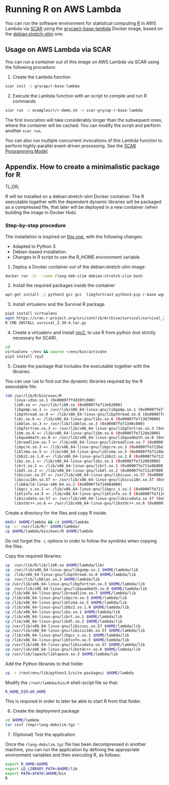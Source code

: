# Running R on AWS Lambda

You can run the software environment for statistical computing [R](https://www.r-project.org/) in AWS Lambda via [SCAR](https://github.com/grycap/scar) using the [grycap/r-base-lambda](https://hub.docker.com/r/grycap/r-base-lambda/) Docker image, based on the [debian:stretch-slim](https://hub.docker.com/_/debian/) one.

## Usage on AWS Lambda via SCAR

You can run a container out of this image on AWS Lambda via SCAR using the following procedure:

1. Create the Lambda function

```sh
scar init -i grycap/r-base-lambda
```

2. Execute the Lambda function with an script to compile and run R commands

```sh
scar run -s examples/r/r-demo.sh -n scar-grycap-r-base-lambda
```

The first invocation will take considerably longer than the subsequent ones, where the container will be cached. You can modify the script and perform another `scar run`.

You can also run multiple concurrent invocations of this Lambda function to perform highly-parallel event-driven processing. See the [SCAR Programming Model](https://github.com/grycap/scar/blob/master/README.md#programming-model).

## Appendix. How to create a minimalistic package for R

TL;DR;

R will be installed on a debian:stretch-slim Docker container. The R executable together with the dependent dynamic libraries will be packaged as a compressed file, that later will be deployed in a new container (when building the image in Docker Hub).

### Step-by-step procedure

The installation is inspired on [this one]( https://aws.amazon.com/es/blogs/compute/analyzing-genomics-data-at-scale-using-r-aws-lambda-and-amazon-api-gateway/), with the following changes:

* Adapted to Python 3.
* Debian-based installation.
* Changes in R script to use the R_HOME environment variable.

1. Deploy a Docker container out of the debian:stretch-slim image:

```sh
docker run -ti --name rlang-deb-slim debian:stretch-slim bash
```

2. Install the required packages inside the container

```sh
apt-get install -y python3 gcc gcc  libgfortran3 python3-pip r-base wget liblapack3 zip
````

3. Install virtualenv and the Survival R package

```sh
pip3 install virtualenv
wget https://cran.r-project.org/src/contrib/Archive/survival/survival_2.39-4.tar.gz
R CMD INSTALL survival_2.39-4.tar.gz
```

4. Create a virtualenv and install [rpy2](https://rpy2.bitbucket.io/), to use R from python (not strictly necessary for SCAR).

```sh
cd
virtualenv ~/env && source ~/env/bin/activate
pip3 install rpy2
```

5. Create the package that includes the executable together with the libraries.

You can use `ldd` to find out the dynamic libraries required by the R executable file:

```sh
ldd /usr/lib/R/bin/exec/R
    linux-vdso.so.1 (0x00007ffdd39fc000)
    libR.so => /usr/lib/libR.so (0x00007fe713e62000)
    libgomp.so.1 => /usr/lib/x86_64-linux-gnu/libgomp.so.1 (0x00007fe713c35000)
    libpthread.so.0 => /lib/x86_64-linux-gnu/libpthread.so.0 (0x00007fe713a18000)
    libc.so.6 => /lib/x86_64-linux-gnu/libc.so.6 (0x00007fe713679000)
    libblas.so.3 => /usr/lib/libblas.so.3 (0x00007fe71340c000)
    libgfortran.so.3 => /usr/lib/x86_64-linux-gnu/libgfortran.so.3 (0x00007fe7130e6000)
    libm.so.6 => /lib/x86_64-linux-gnu/libm.so.6 (0x00007fe712de2000)
    libquadmath.so.0 => /usr/lib/x86_64-linux-gnu/libquadmath.so.0 (0x00007fe712ba3000)
    libreadline.so.7 => /lib/x86_64-linux-gnu/libreadline.so.7 (0x00007fe712956000)
    libpcre.so.3 => /lib/x86_64-linux-gnu/libpcre.so.3 (0x00007fe7126e3000)
    liblzma.so.5 => /lib/x86_64-linux-gnu/liblzma.so.5 (0x00007fe7124bd000)
    libbz2.so.1.0 => /lib/x86_64-linux-gnu/libbz2.so.1.0 (0x00007fe7122ad000)
    libz.so.1 => /lib/x86_64-linux-gnu/libz.so.1 (0x00007fe712093000)
    librt.so.1 => /lib/x86_64-linux-gnu/librt.so.1 (0x00007fe711e8b000)
    libdl.so.2 => /lib/x86_64-linux-gnu/libdl.so.2 (0x00007fe711c87000)
    libicuuc.so.57 => /usr/lib/x86_64-linux-gnu/libicuuc.so.57 (0x00007fe7118df000)
    libicui18n.so.57 => /usr/lib/x86_64-linux-gnu/libicui18n.so.57 (0x00007fe711465000)
    /lib64/ld-linux-x86-64.so.2 (0x00007fe714684000)
    libgcc_s.so.1 => /lib/x86_64-linux-gnu/libgcc_s.so.1 (0x00007fe71124e000)
    libtinfo.so.5 => /lib/x86_64-linux-gnu/libtinfo.so.5 (0x00007fe711024000)
    libicudata.so.57 => /usr/lib/x86_64-linux-gnu/libicudata.so.57 (0x00007fe70f5a7000)
    libstdc++.so.6 => /usr/lib/x86_64-linux-gnu/libstdc++.so.6 (0x00007fe70f225000)
```

Create a directory for the files and copy R inside:

```sh
mkdir $HOME/lambda && cd $HOME/lambda
cp -Lr /usr/lib/R/* $HOME/lambda/
cp $HOME/lambda/bin/exec/R $HOME/lambda
```

Do not forget the `-L` options in order to follow the symlinks when copying the files.

Copy the required libraries:

```sh
cp  /usr/lib/R/lib/libR.so $HOME/lambda/lib/
cp  /usr/lib/x86_64-linux-gnu/libgomp.so.1 $HOME/lambda/lib
cp  /lib/x86_64-linux-gnu/libpthread.so.0 $HOME/lambda/lib
cp  /usr/lib/libblas.so.3 $HOME/lambda/lib 
cp /usr/lib/x86_64-linux-gnu/libgfortran.so.3 $HOME/lambda/lib
cp  /usr/lib/x86_64-linux-gnu/libquadmath.so.0 $HOME/lambda/lib 
cp /lib/x86_64-linux-gnu/libreadline.so.7 $HOME/lambda/lib 
cp /lib/x86_64-linux-gnu/libpcre.so.3 $HOME/lambda/lib
cp /lib/x86_64-linux-gnu/liblzma.so.5 $HOME/lambda/lib
cp /lib/x86_64-linux-gnu/libbz2.so.1.0 $HOME/lambda/lib
cp /lib/x86_64-linux-gnu/libz.so.1 $HOME/lambda/lib
cp /lib/x86_64-linux-gnu/librt.so.1 $HOME/lambda/lib
cp /lib/x86_64-linux-gnu/libdl.so.2 $HOME/lambda/lib
cp /usr/lib/x86_64-linux-gnu/libicuuc.so.57 $HOME/lambda/lib
cp /usr/lib/x86_64-linux-gnu/libicui18n.so.57 $HOME/lambda/lib
cp /lib/x86_64-linux-gnu/libgcc_s.so.1 $HOME/lambda/lib
cp /lib/x86_64-linux-gnu/libtinfo.so.5 $HOME/lambda/lib
cp /usr/lib/x86_64-linux-gnu/libicudata.so.57 $HOME/lambda/lib
cp /usr/lib/x86_64-linux-gnu/libstdc++.so.6 $HOME/lambda/lib
cp /usr/lib/lapack/liblapack.so.3 $HOME/lambda/lib
```

Add the Python libraries to that folder

```sh
cp -r /root/env/lib/python3.5/site-packages/ $HOME/lambda
```

Modify the `/root/lambda/bin/R` shell-script file so that:

```sh
R_HOME_DIR=$R_HOME
```

This is required in order to later be able to start R from that folder.

6. Create the deployment package

```sh
cd $HOME/lambda
tar czvf /tmp/rlang-debslim.tgz *
```

7. (Optional) Test the application

Once the `rlang-debslim.tgz` file has been decompressed in another machine, you can run the application by defining the appropriate environment variables and then executing R, as follows:

```sh
export R_HOME=$HOME
export LD_LIBRARY_PATH=$HOME/lib
export PATH=$PATH:$HOME/bin
R
```

